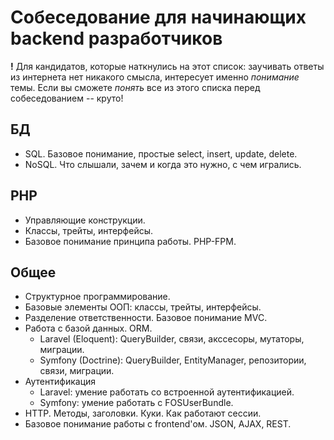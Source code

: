 # Собеседование для начинающих backend разработчиков

**!** Для кандидатов, которые наткнулись на этот список: заучивать ответы из интернета нет никакого смысла, интересует именно
*понимание* темы. Если вы сможете *понять* все из этого списка перед собеседованием -- круто!

## БД

* SQL. Базовое понимание, простые select, insert, update, delete.
* NoSQL. Что слышали, зачем и когда это нужно, с чем игрались.

## PHP

* Управляющие конструкции.
* Классы, трейты, интерфейсы.
* Базовое понимание принципа работы. PHP-FPM.

## Общее

* Структурное программирование.
* Базовые элементы ООП: классы, трейты, интерфейсы.
* Разделение ответственности. Базовое понимание MVC.
* Работа с базой данных. ORM.
  * Laravel (Eloquent): QueryBuilder, связи, акссесоры, мутаторы, миграции.
  * Symfony (Doctrine): QueryBuilder, EntityManager, репозитории, связи, миграции.
* Аутентификация
  * Laravel: умение работать со встроенной аутентификацией.
  * Symfony: умение работать с FOSUserBundle.
* HTTP. Методы, заголовки. Куки. Как работают сессии.
* Базовое понимание работы с frontend'ом. JSON, AJAX, REST.
